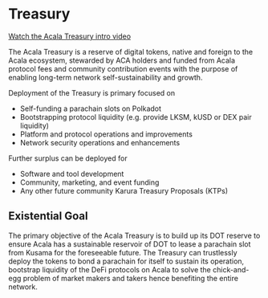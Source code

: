 # Treasury

[Watch the Acala Treasury intro video](https://www.youtube.com/watch?v=Wh8g89OPFH8)&#x20;

The Acala Treasury is a reserve of digital tokens, native and foreign to the Acala ecosystem, stewarded by ACA holders and funded from Acala protocol fees and community contribution events with the purpose of enabling long-term network self-sustainability and growth.

Deployment of the Treasury is primary focused on

* Self-funding a parachain slots on Polkadot
* Bootstrapping protocol liquidity (e.g. provide LKSM, kUSD or DEX pair liquidity)
* Platform and protocol operations and improvements
* Network security operations and enhancements

Further surplus can be deployed for

* Software and tool development
* Community, marketing, and event funding
* Any other future community Karura Treasury Proposals (KTPs)

## Existential Goal

The primary objective of the Acala Treasury is to build up its DOT reserve to ensure Acala has a sustainable reservoir of DOT to lease a parachain slot from Kusama for the foreseeable future. The Treasury can trustlessly deploy the tokens to bond a parachain for itself to sustain its operation, bootstrap liquidity of the DeFi protocols on Acala to solve the chick-and-egg problem of market makers and takers hence benefiting the entire network.
